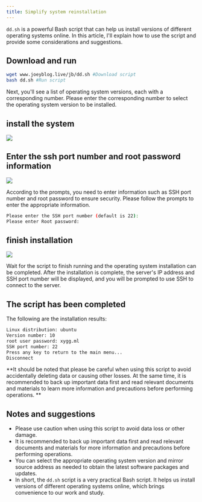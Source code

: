 ```yaml
---
title: Simplify system reinstallation
---
```


`dd.sh` is a powerful Bash script that can help us install versions of different operating systems online. In this article, I'll explain how to use the script and provide some considerations and suggestions.

## Download and run

```sh
wget www.joeyblog.live/jb/dd.sh #Download script
bash dd.sh #Run script
```

Next, you'll see a list of operating system versions, each with a corresponding number. Please enter the corresponding number to select the operating system version to be installed.

## install the system

![](https://m.theovan.xyz/img/202309032043844.png)

## Enter the ssh port number and root password information

![](https://m.theovan.xyz/img/202309032044215.png)

According to the prompts, you need to enter information such as SSH port number and root password to ensure security. Please follow the prompts to enter the appropriate information.

```sh
Please enter the SSH port number (default is 22):
Please enter Root password:
```

## finish installation

![](https://m.theovan.xyz/img/202309032047391.png)

Wait for the script to finish running and the operating system installation can be completed.
After the installation is complete, the server's IP address and SSH port number will be displayed, and you will be prompted to use SSH to connect to the server.

## The script has been completed

The following are the installation results:

```sh
Linux distribution: ubuntu
Version number: 10
root user password: xygg.ml
SSH port number: 22
Press any key to return to the main menu...
Disconnect
```

**It should be noted that please be careful when using this script to avoid accidentally deleting data or causing other losses. At the same time, it is recommended to back up important data first and read relevant documents and materials to learn more information and precautions before performing operations. **

## Notes and suggestions

- Please use caution when using this script to avoid data loss or other damage.
- It is recommended to back up important data first and read relevant documents and materials for more information and precautions before performing operations.
- You can select the appropriate operating system version and mirror source address as needed to obtain the latest software packages and updates.
- In short, the `dd.sh` script is a very practical Bash script. It helps us install versions of different operating systems online, which brings convenience to our work and study.
